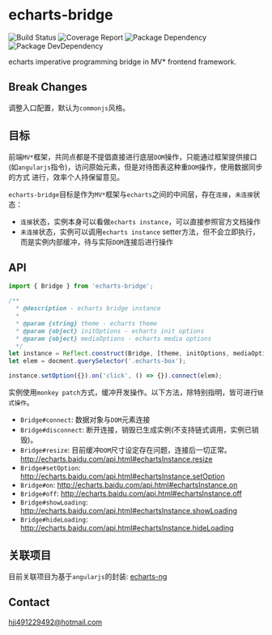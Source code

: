 # echarts-bridge

![Build Status](https://img.shields.io/travis/bornkiller/echarts-bridge.svg?style=flat)
![Coverage Report](http://img.shields.io/coveralls/bornkiller/echarts-bridge.svg?style=flat)
![Package Dependency](https://david-dm.org/bornkiller/echarts-bridge.svg?style=flat)
![Package DevDependency](https://david-dm.org/bornkiller/echarts-bridge/dev-status.svg?style=flat)

echarts imperative programming bridge in MV* frontend framework.

## Break Changes
调整入口配置，默认为`commonjs`风格。

## 目标
前端`MV*`框架，共同点都是不提倡直接进行底层`DOM`操作，只能通过框架提供接口(如`angularjs`指令)，访问原始元素，但是对待图表这种重`DOM`操作，使用数据同步的方式
进行，效率个人持保留意见。

`echarts-bridge`目标是作为`MV*`框架与`echarts`之间的中间层，存在`连接`，`未连接`状态：

+ `连接`状态，实例本身可以看做`echarts instance`，可以直接参照官方文档操作
+ `未连接`状态，实例可以调用`echarts instance` setter方法，但不会立即执行，而是实例内部缓冲，待与实际`DOM`连接后进行操作

## API
```javascript
import { Bridge } from 'echarts-bridge';

/**
  * @description - echarts bridge instance
  *
  * @param {string} theme - echarts theme
  * @param {object} initOptions - echarts init options
  * @param {object} mediaOptions - echarts media options
  */
let instance = Reflect.construct(Bridge, [theme, initOptions, mediaOptions]);
let elem = docment.querySelector('.echarts-box');

instance.setOption({}).on('click', () => {}).connect(elem);
```

实例使用`monkey patch`方式，缓冲开发操作。以下方法，除特别指明，皆可进行`链式操作`。

+ `Bridge#connect`: 数据对象与`DOM`元素连接
+ `Bridge#disconnect`: 断开连接，销毁已生成实例(不支持链式调用，实例已销毁)。
+ `Bridge#resize`: 目前缓冲`DOM`尺寸设定存在问题，连接后一切正常。 http://echarts.baidu.com/api.html#echartsInstance.resize
+ `Bridge#setOption`: http://echarts.baidu.com/api.html#echartsInstance.setOption
+ `Bridge#on`: http://echarts.baidu.com/api.html#echartsInstance.on
+ `Bridge#off`: http://echarts.baidu.com/api.html#echartsInstance.off
+ `Bridge#showLoading`: http://echarts.baidu.com/api.html#echartsInstance.showLoading
+ `Bridge#hideLoading`: http://echarts.baidu.com/api.html#echartsInstance.hideLoading

## 关联项目
目前关联项目为基于`angularjs`的封装: [echarts-ng](https://github.com/bornkiller/echarts-ng) 

## Contact
hjj491229492@hotmail.com
